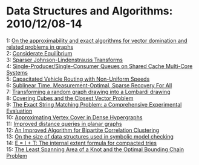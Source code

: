 # Data Structures and Algorithms: 2010/12/08-14  
1: [On the approximability and exact algorithms for vector domination and  related problems in graphs](https://doi.org/10.48550/arXiv.1012.1529)  
2: [Considerate Equilibrium](https://doi.org/10.48550/arXiv.1012.1547)  
3: [Sparser Johnson-Lindenstrauss Transforms](https://doi.org/10.48550/arXiv.1012.1577)  
4: [Single-Producer/Single-Consumer Queues on Shared Cache Multi-Core  Systems](https://doi.org/10.48550/arXiv.1012.1824)  
5: [Capacitated Vehicle Routing with Non-Uniform Speeds](https://doi.org/10.48550/arXiv.1012.1850)  
6: [Sublinear Time, Measurement-Optimal, Sparse Recovery For All](https://doi.org/10.48550/arXiv.1012.1886)  
7: [Transforming a random graph drawing into a Lombardi drawing](https://doi.org/10.48550/arXiv.1012.2202)  
8: [Covering Cubes and the Closest Vector Problem](https://doi.org/10.48550/arXiv.1012.2289)  
9: [The Exact String Matching Problem: a Comprehensive Experimental  Evaluation](https://doi.org/10.48550/arXiv.1012.2547)  
10: [Approximating Vertex Cover in Dense Hypergraphs](https://doi.org/10.48550/arXiv.1012.2573)  
11: [Improved distance queries in planar graphs](https://doi.org/10.48550/arXiv.1012.2825)  
12: [An Improved Algorithm for Bipartite Correlation Clustering](https://doi.org/10.48550/arXiv.1012.3011)  
13: [On the size of data structures used in symbolic model checking](https://doi.org/10.48550/arXiv.1012.3018)  
14: [E = I + T: The internal extent formula for compacted tries](https://doi.org/10.48550/arXiv.1012.3024)  
15: [The Least Spanning Area of a Knot and the Optimal Bounding Chain Problem](https://doi.org/10.48550/arXiv.1012.3030)  